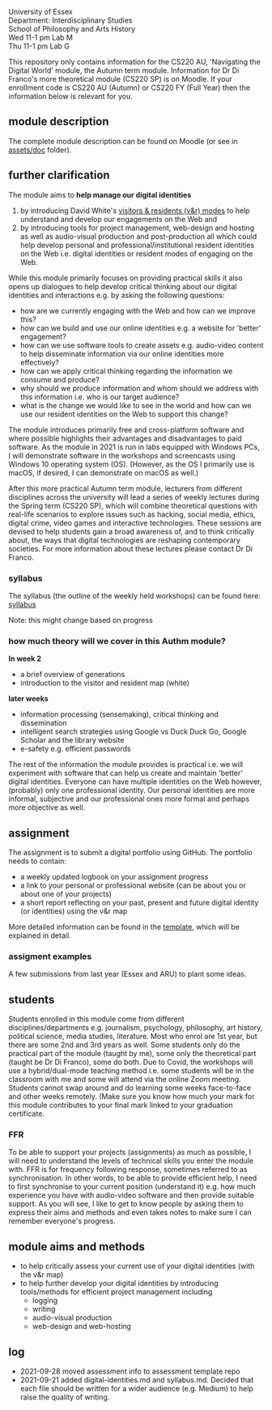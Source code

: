 <!--
TODO:
## write here - publish on Medium (later)
- write each file (apart from readme.md) for Medium audience (and students)
- needs to be accessible here (or on khofstadter.com) as well as students might not have access to more than 5 articles, etc.
- use 'you could read it on Medium' on the top of the file once published on Medium

## week 2 theory/assignment 
- carry on with planning w2 (theory): gen, v&r (part 1, 2, 3) + explain assignment 
- create assignment repo example
  - have a look at examples
  - create a public repo (that they could clone or download/upoad)
  - populate with all files needed (perhaps own v&r maps)
  - write assessment guide and rubric/checksheet
  - extract data from https://moodle.essex.ac.uk/mod/page/view.php?id=376391

## syllabus w3 - w7
- outline in github repo
- tools.md
- other .md files
- publish on Medium?
### screencasts
- find mic solution
- book lab M or G
- make screencasts in lab G

## labs
- option A: student computer or lecturn
- option B: mac with remote desktop
- any update about the little table?
- revised hybrid class teaching (how can audio sources be mixed efficiently)
- are breakout rooms in hybrid classes possible?

## compulsory induction
- what compusory induction do I have to do?

## address all themes in syllabus
- digital identities
- e-safety
- blogging
- social media
- multimedia production
- intelligent search strategies

## address these questions:
- how are digital technologies transforming society?
- to what extent do digital technologies curb or enhance our rights and freedom?
- what digital skills are needed for the knowledge economy and a democratic society?
- how can we build and use our online identities?
- how might we use digital technologies as creative and engaging forms of communication?

## hex and performance
- who wants to perform?
-->

University of Essex    
Department: Interdisciplinary Studies   
School of Philosophy and Arts History  
Wed 11-1 pm Lab M  
Thu 11-1 pm Lab G  

This repository only contains information for the CS220 AU, 'Navigating the Digital World' module, the Autumn term module. Information for Dr Di Franco's more theoretical module (CS220 SP) is on Moodle. If your enrollment code is CS220 AU (Autumn) or CS220 FY (Full Year) then the information below is relevant for you.

## module description
The complete module description can be found on Moodle (or see in [assets/doc](https://github.com/krisztian-hofstadter-tedor/CS220-AU-navigating-the-digital-world/tree/main/assets/doc) folder).

## further clarification
The module aims to **help manage our digital identities**

1. by introducing David White's [visitors & residents (v&r) modes](digital-identities.md/#visitors-and-residents) to help understand and develop our engagements on the Web and 
2. by introducing tools for project management, web-design and hosting as well as audio-visual production and post-production all which could help develop personal and professional/institutional resident identities on the Web i.e. digital identities or resident modes of engaging on the Web.

<!-- maybe quick introduction to 
visitor and 
resident modes
-->

While this module primarily focuses on providing practical skills it also opens up dialogues to help develop critical thinking about our digital identities and interactions e.g. by asking the following questions:

- how are we currently engaging with the Web and how can we improve this?
- how can we build and use our online identities e.g. a website for 'better' engagement?
- how can we use software tools to create assets e.g. audio-video content to help disseminate information via our online identities more effectively?
- how can we apply critical thinking regarding the information we consume and produce?
- why should we produce information and whom should we address with this information i.e. who is our target audience?
- what is the change we would like to see in the world and how can we use our resident identities on the Web to support this change?

The module introduces primarily free and cross-platform software and where possible highlights their advantages and disadvantages to paid software. As the module in 2021 is run in labs equipped with Windows PCs, I will demonstrate software in the workshops and screencasts using Windows 10 operating system (OS). (However, as the OS I primarily use is macOS, if desired, I can demonstrate on macOS as well.)

After this more practical Autumn term module, lecturers from different disciplines across the university will lead a series of weekly lectures during the Spring term (CS220 SP), which will combine theoretical questions with real-life scenarios to explore issues such as hacking, social media, ethics, digital crime, video games and interactive technologies. These sessions are devised to help students gain a broad awareness of, and to think critically about, the ways that digital technologies are reshaping contemporary societies. For more information about these lectures please contact Dr Di Franco.

### syllabus
The syllabus (the outline of the weekly held workshops) can be found here: [syllabus](syllabus.md)

Note: this might change based on progress

### how much theory will we cover in this Authm module?
**In week 2**
- a brief overview of generations
- introduction to the visitor and resident map (white)

**later weeks**
- information processing (sensemaking), critical thinking and dissemination
- intelligent search strategies using Google vs Duck Duck Go, Google Scholar and the library website
- e-safety e.g. efficient passwords

The rest of the information the module provides is practical i.e. we will experiment with software that can help us create and maintain 'better' digital identities. Everyone can have multiple identities on the Web however, (probably) only one professional identity. Our personal identities are more informal, subjective and our professional ones more formal and perhaps more objective as well.

## assignment
The assignment is to submit a digital portfolio using GitHub. The portfolio needs to contain: 
- a weekly updated logbook on your assignment progress
- a link to your personal or professional website (can be about you or about one of your projects)
- a short report reflecting on your past, present and future digital identity (or identities) using the v&r map

More detailed information can be found in the [template](https://github.com/krisztian-hofstadter-tedor/CS220-AU-portfolio), which will be explained in detail.  

### assigment examples
A few submissions from last year (Essex and ARU) to plant some ideas. 
<!-- TODO: create an example repo -->

## students
Students enrolled in this module come from different disciplines/departments e.g. journalism, psychology, philosophy, art history, political science, media studies, literature. Most who enrol are 1st year, but there are some 2nd and 3rd years as well. Some students only do the practical part of the module (taught by me), some only the theoretical part (taught be Dr Di Franco), some do both. Due to Covid, the workshops will use a hybrid/dual-mode teaching method i.e. some students will be in the classroom with me and some will attend via the online Zoom meeting. Students cannot swap around and do learning some weeks face-to-face and other weeks remotely. (Make sure you know how much your mark for this module contributes to your final mark linked to your graduation certificate. 

### FFR
To be able to support your projects (assignments) as much as possible, I will need to understand the levels of technical skills you enter the module with. FFR is for frequency following response, sometimes referred to as synchronisation. In other words, to be able to provide efficient help, I need to first synchronise to your current position (understand it) e.g. how much experience you have with audio-video software and then provide suitable support. As you will see, I like to get to know people by asking them to express their aims and methods and even takes notes to make sure I can remember everyone's progress. 

## module aims and methods
- to help critically assess your current use of your digital identities (with the v&r map)
- to help further develop your digital identities by introducing tools/methods for efficient project management including 
  - logging
  - writing
  - audio-visual production
  - web-design and web-hosting

## log
- 2021-09-28 moved assessment info to assessment template repo  
- 2021-09-21 added digital-identities.md and syllabus.md. Decided that each file should be written for a wider audience (e.g. Medium) to help raise the quality of writing. 
